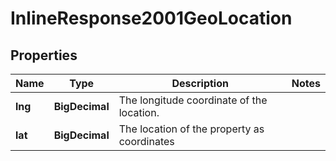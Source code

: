 

# InlineResponse2001GeoLocation


## Properties

Name | Type | Description | Notes
------------ | ------------- | ------------- | -------------
**lng** | **BigDecimal** | The longitude coordinate of the location. | 
**lat** | **BigDecimal** | The location of the property as coordinates | 



